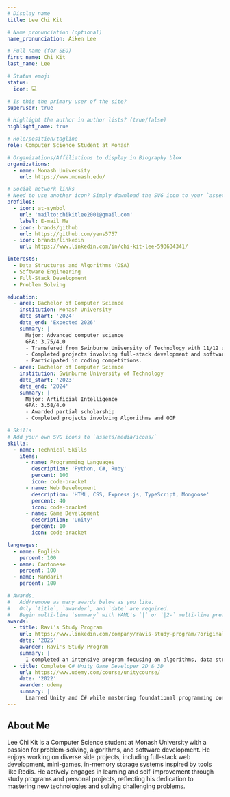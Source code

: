 ```yaml
---
# Display name
title: Lee Chi Kit

# Name pronunciation (optional)
name_pronunciation: Aiken Lee

# Full name (for SEO)
first_name: Chi Kit
last_name: Lee

# Status emoji
status:
  icon: 💻

# Is this the primary user of the site?
superuser: true

# Highlight the author in author lists? (true/false)
highlight_name: true

# Role/position/tagline
role: Computer Science Student at Monash

# Organizations/Affiliations to display in Biography blox
organizations:
  - name: Monash University
    url: https://www.monash.edu/

# Social network links
# Need to use another icon? Simply download the SVG icon to your `assets/media/icons/` folder.
profiles:
  - icon: at-symbol
    url: 'mailto:chikitlee2001@gmail.com'
    label: E-mail Me
  - icon: brands/github
    url: https://github.com/yens5757
  - icon: brands/linkedin
    url: https://www.linkedin.com/in/chi-kit-lee-593634341/

interests:
  - Data Structures and Algorithms (DSA)
  - Software Engineering
  - Full-Stack Development
  - Problem Solving

education:
  - area: Bachelor of Computer Science
    institution: Monash University 
    date_start: '2024'
    date_end: 'Expected 2026'
    summary: |
      Major: Advanced computer science
      GPA: 3.75/4.0
      - Transfered from Swinburne University of Technology with 11/12 units credited.
      - Completed projects involving full-stack development and software engineering.
      - Participated in coding competitions.
  - area: Bachelor of Computer Science
    institution: Swinburne University of Technology
    date_start: '2023'
    date_end: '2024'
    summary: |
      Major: Artificial Intelligence
      GPA: 3.58/4.0
      - Awarded partial scholarship
      - Completed projects involving Algorithms and OOP

# Skills
# Add your own SVG icons to `assets/media/icons/`
skills:
  - name: Technical Skills
    items:
      - name: Programming Languages
        description: 'Python, C#, Ruby'
        percent: 100
        icon: code-bracket
      - name: Web Development
        description: 'HTML, CSS, Express.js, TypeScript, Mongoose'
        percent: 40
        icon: code-bracket
      - name: Game Development
        description: 'Unity'
        percent: 10
        icon: code-bracket

languages:
  - name: English
    percent: 100
  - name: Cantonese
    percent: 100
  - name: Mandarin
    percent: 100

# Awards.
#   Add/remove as many awards below as you like.
#   Only `title`, `awarder`, and `date` are required.
#   Begin multi-line `summary` with YAML's `|` or `|2-` multi-line prefix and indent 2 spaces below.
awards:
  - title: Ravi's Study Program
    url: https://www.linkedin.com/company/ravis-study-program/?originalSubdomain=au
    date: '2025'
    awarder: Ravi's Study Program
    summary: |
      I completed an intensive program focusing on algorithms, data structures, and coding efficiency. As well as gained insights into industry best practices by networking with professionals from Big Tech companies, learning about their technical expertise, problem-solving approaches, and career paths.
  - title: Complete C# Unity Game Developer 2D & 3D
    url: https://www.udemy.com/course/unitycourse/
    date: '2022'
    awarder: udemy
    summary: |
      Learned Unity and C# while mastering foundational programming concepts like object-oriented programming (OOP), event-driven design, singleton and factory design pattern.
---
```


## About Me

Lee Chi Kit is a Computer Science student at Monash University with a passion for problem-solving, algorithms, and software development. He enjoys working on diverse side projects, including full-stack web development, mini-games, in-memory storage systems inspired by tools like Redis. He actively engages in learning and self-improvement through study programs and personal projects, reflecting his dedication to mastering new technologies and solving challenging problems.
